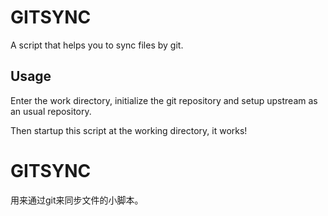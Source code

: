 # GITSYNC

A script that helps you to sync files by git.

## Usage

Enter the work directory, initialize the git repository and setup upstream as an usual repository.

Then startup this script at the working directory, it works!


# GITSYNC

用来通过git来同步文件的小脚本。